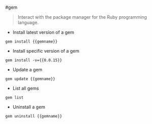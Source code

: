 #gem

> Interact with the package manager for the Ruby programming language.

- Install latest version of a gem

`gem install {{gemname}}`

- Install specific version of a gem

`gem install -v={{0.0.15}}`

- Update a gem

`gem update {{gemname}}`

- List all gems

`gem list`

- Uninstall a gem

`gem uninstall {{gemname}}`
